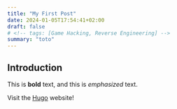 ```yaml
---
title: "My First Post"
date: 2024-01-05T17:54:41+02:00
draft: false
# <!-- tags: [Game Hacking, Reverse Engineering] -->
summary: "toto"
---
```


## Introduction

This is **bold** text, and this is *emphasized* text.

Visit the [Hugo](https://gohugo.io) website!

